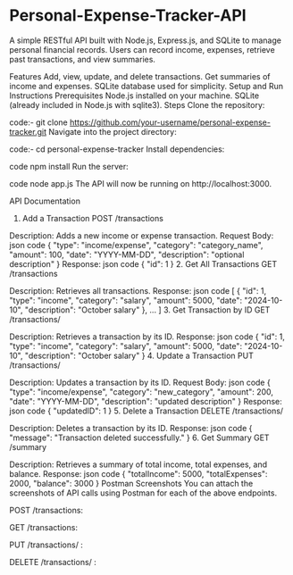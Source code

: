 # Personal-Expense-Tracker-API

A simple RESTful API built with Node.js, Express.js, and SQLite to manage personal financial records. Users can record income, expenses, retrieve past transactions, and view summaries.

Features
Add, view, update, and delete transactions.
Get summaries of income and expenses.
SQLite database used for simplicity.
Setup and Run Instructions
Prerequisites
Node.js installed on your machine.
SQLite (already included in Node.js with sqlite3).
Steps
Clone the repository:

code:-
git clone https://github.com/your-username/personal-expense-tracker.git
Navigate into the project directory:

code:-
cd personal-expense-tracker
Install dependencies:

 code
npm install
Run the server:

 code
node app.js
The API will now be running on http://localhost:3000.

API Documentation
1. Add a Transaction
POST /transactions

Description: Adds a new income or expense transaction.
Request Body:
json
 code
{
  "type": "income/expense",
  "category": "category_name",
  "amount": 100,
  "date": "YYYY-MM-DD",
  "description": "optional description"
}
Response:
json
 code
{
  "id": 1
}
2. Get All Transactions
GET /transactions

Description: Retrieves all transactions.
Response:
json
 code
[
  {
    "id": 1,
    "type": "income",
    "category": "salary",
    "amount": 5000,
    "date": "2024-10-10",
    "description": "October salary"
  },
  ...
]
3. Get Transaction by ID
GET /transactions/

Description: Retrieves a transaction by its ID.
Response:
json
 code
{
  "id": 1,
  "type": "income",
  "category": "salary",
  "amount": 5000,
  "date": "2024-10-10",
  "description": "October salary"
}
4. Update a Transaction
PUT /transactions/

Description: Updates a transaction by its ID.
Request Body:
json
 code
{
  "type": "income/expense",
  "category": "new_category",
  "amount": 200,
  "date": "YYYY-MM-DD",
  "description": "updated description"
}
Response:
json
 code
{
  "updatedID": 1
}
5. Delete a Transaction
DELETE /transactions/

Description: Deletes a transaction by its ID.
Response:
json
 code
{
  "message": "Transaction deleted successfully."
}
6. Get Summary
GET /summary

Description: Retrieves a summary of total income, total expenses, and balance.
Response:
json
 code
{
  "totalIncome": 5000,
  "totalExpenses": 2000,
  "balance": 3000
}
Postman Screenshots
You can attach the screenshots of API calls using Postman for each of the above endpoints.

POST /transactions:

GET /transactions:

PUT /transactions/
:

DELETE /transactions/
:
